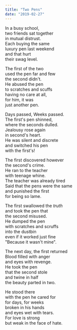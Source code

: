 ```yaml
---
title: "Two Pens"
date: "2019-02-27"
---
```


In a busy school,  
two friends sat together  
in mutual distrust.  
Each buying the same  
luxury pen last weekend  
and that hurt  
their swag level.

The first of the two  
used the pen far and few  
the second didn't.  
He abused the pen  
to scratches and scuffs  
having no care at all,  
for him, it was  
just another pen.


Days passed, Weeks passed.  
The first's pen shinned,  
where the seconds dulled.  
Jealousy rose again  
in second's heart.  
He was silent and discrete  
and switched his pen  
with the first's!


The first discovered however  
the second's crime.  
He ran to the teacher  
with teenage whine.  
The teacher was already tired  
Said that the pens were the same  
and punished the first  
for being so lame.


The first swallowed the _truth_  
and took the pen that  
the second misused.  
He dumped the pen  
with scratches and scruffs  
into the dustbin  
even if it worked just fine  
"Because it wasn't mine".


The next day, the first returned  
Blood filled with anger  
and eyes with revenge.  
He took the pen  
that the second stole  
and twine in half  
the beauty parted in two.

He stood there  
with the pen he cared for  
for days, for weeks  
broken in his hands  
and eyes wet with tears.  
For love is strong  
but weak in the face of hate.


